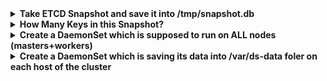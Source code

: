 <details><summary><b>Take ETCD Snapshot and save it into /tmp/snapshot.db</b></summary><p>

Here's just an example of commands:

```
kubectl get pod -n kube-system etcd-master -o json | jq '.spec.containers[0].command'

ETCDCTL_API=3 etcdctl \
  --cacert /etc/kubernetes/pki/etcd/ca.crt \
  --cert /etc/kubernetes/pki/etcd/server.crt \
  --key /etc/kubernetes/pki/etcd/server.key \
  snapshot save /tmp/snapshot.db
```
</p></details>

<details><summary><b>How Many Keys in this Snapshot?</b></summary><p>

```
ETCDCTL_API=3 etcdctl --write-out=table snapshot status /tmp/snapshot.db 
+----------+----------+------------+------------+
|   HASH   | REVISION | TOTAL KEYS | TOTAL SIZE |
+----------+----------+------------+------------+
| ba13d8bd |    11634 |        908 |     1.6 MB |
+----------+----------+------------+------------+
```
</p></details>

<details><summary><b>Create a DaemonSet which is supposed to run on ALL nodes (masters+workers)</b></summary><p>

```
apiVersion: apps/v1
kind: DaemonSet
metadata:
  labels:
    app: sleep-daemon
  name: sleep-daemon
spec:
  selector:
    matchLabels:
      app: sleep-daemon
  template:
    metadata:
      labels:
        app: sleep-daemon
    spec:
      containers:
      - image: busybox
        name: busybox
        command:
        - sleep
        - "1000"
```
</p></details>

<details><summary><b>Create a DaemonSet which is saving its data into /var/ds-data foler on each host of the cluster</b></summary><p>

```yaml
apiVersion: apps/v1
kind: DaemonSet
metadata:
  labels:
    app: sleep-daemon
  name: sleep-daemon
spec:
  selector:
    matchLabels:
      app: sleep-daemon
  template:
    metadata:
      labels:
        app: sleep-daemon
    spec:
      tolerations:
      - key: node-role.kubernetes.io/master
        effect: NoSchedule
      containers:
      - image: busybox
        name: busybox
        command:
        - /bin/sh
        - -c
        - touch /var/ds-data/file && sleep 10000
        volumeMounts:
        - name: data-folder
          mountPath: /var/ds-data
      volumes:
      - name: data-folder
        hostPath:
          path: /var/ds-data
          type: DirectoryOrCreate
```
</p></details>
